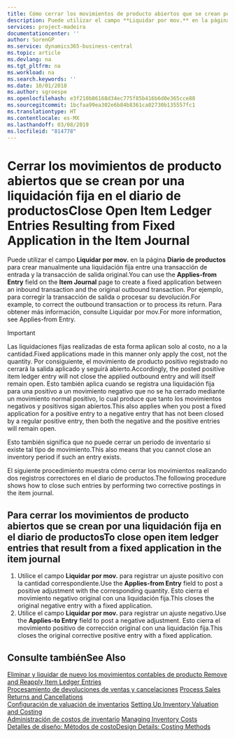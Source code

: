```yaml
---
title: Cómo cerrar los movimientos de producto abiertos que se crean por una liquidación fija en el diario de productos | Documentos de Microsoft
description: Puede utilizar el campo **Liquidar por mov.** en la página **Diario de productos** para crear manualmente una liquidación fija entre una transacción de entrada y la transacción de salida original. Por ejemplo, para corregir la transacción de salida o procesar su devolución.
services: project-madeira
documentationcenter: ''
author: SorenGP
ms.service: dynamics365-business-central
ms.topic: article
ms.devlang: na
ms.tgt_pltfrm: na
ms.workload: na
ms.search.keywords: ''
ms.date: 10/01/2018
ms.author: sgroespe
ms.openlocfilehash: e3f210b86168d34ec775f85b416b6d0e365cce88
ms.sourcegitcommit: 1bcfaa99ea302e6b84b8361ca02730b135557fc1
ms.translationtype: HT
ms.contentlocale: es-MX
ms.lasthandoff: 03/08/2019
ms.locfileid: "814778"
---
```

# <a name="close-open-item-ledger-entries-resulting-from-fixed-application-in-the-item-journal"></a><span data-ttu-id="aa26f-104">Cerrar los movimientos de producto abiertos que se crean por una liquidación fija en el diario de productos</span><span class="sxs-lookup"><span data-stu-id="aa26f-104">Close Open Item Ledger Entries Resulting from Fixed Application in the Item Journal</span></span>
<span data-ttu-id="aa26f-105">Puede utilizar el campo **Liquidar por mov.** en la página **Diario de productos** para crear manualmente una liquidación fija entre una transacción de entrada y la transacción de salida original.</span><span class="sxs-lookup"><span data-stu-id="aa26f-105">You can use the **Applies-from Entry** field on the **Item Journal** page to create a fixed application between an inbound transaction and the original outbound transaction.</span></span> <span data-ttu-id="aa26f-106">Por ejemplo, para corregir la transacción de salida o procesar su devolución.</span><span class="sxs-lookup"><span data-stu-id="aa26f-106">For example, to correct the outbound transaction or to process its return.</span></span> <span data-ttu-id="aa26f-107">Para obtener más información, consulte Liquidar por mov.</span><span class="sxs-lookup"><span data-stu-id="aa26f-107">For more information, see Applies-from Entry.</span></span>  

> [!IMPORTANT]  
>  <span data-ttu-id="aa26f-108">Las liquidaciones fijas realizadas de esta forma aplican solo al costo, no a la cantidad.</span><span class="sxs-lookup"><span data-stu-id="aa26f-108">Fixed applications made in this manner only apply the cost, not the quantity.</span></span> <span data-ttu-id="aa26f-109">Por consiguiente, el movimiento de producto positivo registrado no cerrará la salida aplicado y seguirá abierto.</span><span class="sxs-lookup"><span data-stu-id="aa26f-109">Accordingly, the posted positive item ledger entry will not close the applied outbound entry and will itself remain open.</span></span> <span data-ttu-id="aa26f-110">Esto también aplica cuando se registra una liquidación fija para una positivo a un movimiento negativo que no se ha cerrado mediante un movimiento normal positivo, lo cual produce que tanto los movimientos negativos y positivos sigan abiertos.</span><span class="sxs-lookup"><span data-stu-id="aa26f-110">This also applies when you post a fixed application for a positive entry to a negative entry that has not been closed by a regular positive entry, then both the negative and the positive entries will remain open.</span></span>  
>   
>  <span data-ttu-id="aa26f-111">Esto también significa que no puede cerrar un periodo de inventario si existe tal tipo de movimiento.</span><span class="sxs-lookup"><span data-stu-id="aa26f-111">This also means that you cannot close an inventory period if such an entry exists.</span></span>  

<span data-ttu-id="aa26f-112">El siguiente procedimiento muestra cómo cerrar los movimientos realizando dos registros correctores en el diario de productos.</span><span class="sxs-lookup"><span data-stu-id="aa26f-112">The following procedure shows how to close such entries by performing two corrective postings in the item journal.</span></span>  

## <a name="to-close-open-item-ledger-entries-that-result-from-a-fixed-application-in-the-item-journal"></a><span data-ttu-id="aa26f-113">Para cerrar los movimientos de producto abiertos que se crean por una liquidación fija en el diario de productos</span><span class="sxs-lookup"><span data-stu-id="aa26f-113">To close open item ledger entries that result from a fixed application in the item journal</span></span>  

1.  <span data-ttu-id="aa26f-114">Utilice el campo **Liquidar por mov.** para registrar un ajuste positivo con la cantidad correspondiente.</span><span class="sxs-lookup"><span data-stu-id="aa26f-114">Use the **Applies-from Entry** field to post a positive adjustment with the corresponding quantity.</span></span> <span data-ttu-id="aa26f-115">Esto cierra el movimiento negativo original con una liquidación fija.</span><span class="sxs-lookup"><span data-stu-id="aa26f-115">This closes the original negative entry with a fixed application.</span></span>  
2.  <span data-ttu-id="aa26f-116">Utilice el campo **Liquidar por mov.** para registrar un ajuste negativo.</span><span class="sxs-lookup"><span data-stu-id="aa26f-116">Use the **Applies-to Entry** field to post a negative adjustment.</span></span> <span data-ttu-id="aa26f-117">Esto cierra el movimiento positivo de corrección original con una liquidación fija.</span><span class="sxs-lookup"><span data-stu-id="aa26f-117">This closes the original corrective positive entry with a fixed application.</span></span>  

## <a name="see-also"></a><span data-ttu-id="aa26f-118">Consulte también</span><span class="sxs-lookup"><span data-stu-id="aa26f-118">See Also</span></span>  
[<span data-ttu-id="aa26f-119">Eliminar y liquidar de nuevo los movimientos contables de producto</span><span class="sxs-lookup"><span data-stu-id="aa26f-119"> Remove and Reapply Item Ledger Entries</span></span>](finance-how-to-remove-and-reapply-item-entries.md)  
 <span data-ttu-id="aa26f-120">[Procesamiento de devoluciones de ventas y cancelaciones](sales-how-process-sales-returns-cancellations.md) </span><span class="sxs-lookup"><span data-stu-id="aa26f-120">[Process Sales Returns and Cancellations](sales-how-process-sales-returns-cancellations.md) </span></span>  
 <span data-ttu-id="aa26f-121">[Configuración de valuación de inventarios](finance-set-up-inventory-valuation-and-costing.md) </span><span class="sxs-lookup"><span data-stu-id="aa26f-121">[Setting Up Inventory Valuation and Costing](finance-set-up-inventory-valuation-and-costing.md) </span></span>  
 <span data-ttu-id="aa26f-122">[Administración de costos de inventario](finance-manage-inventory-costs.md) </span><span class="sxs-lookup"><span data-stu-id="aa26f-122">[Managing Inventory Costs](finance-manage-inventory-costs.md) </span></span>  
 [<span data-ttu-id="aa26f-123">Detalles de diseño: Métodos de costo</span><span class="sxs-lookup"><span data-stu-id="aa26f-123">Design Details: Costing Methods</span></span>](design-details-costing-methods.md)
